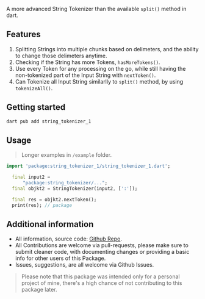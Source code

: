 <!-- 
This README describes the package. If you publish this package to pub.dev,
this README's contents appear on the landing page for your package.

For information about how to write a good package README, see the guide for
[writing package pages](https://dart.dev/guides/libraries/writing-package-pages). 

For general information about developing packages, see the Dart guide for
[creating packages](https://dart.dev/guides/libraries/create-library-packages)
and the Flutter guide for
[developing packages and plugins](https://flutter.dev/developing-packages). 
-->

A more advanced String Tokenizer than the available `split()` method in dart.

## Features

1. Splitting Strings into multiple chunks based on delimeters, and the ability to change those delimeters anytime.
2. Checking if the String has more Tokens, `hasMoreTokens()`.
3. Use every Token for any processing on the go, while still having the non-tokenized part of the Input String with `nextToken()`. 
4. Can Tokenize all Input String similarlly to `split()` method, by using `tokenizeAll()`. 

## Getting started

```bash
dart pub add string_tokenizer_1
```

## Usage

> Longer examples in `/example` folder. 

```dart
import 'package:string_tokenizer_1/string_tokenizer_1.dart';
```
```dart
  final input2 =
      "package:string_tokenizer/...";
  final objkt2 = StringTokenizer(input2, [':']);

  final res = objkt2.nextToken();
  print(res); // package
```
## Additional information
* All information, source code: [Github Repo](https://github.com/Ahmad-Mtr/string_tokenizer).
* All Contributions are welcome via pull-requests, please make sure to submit cleaner code, with documenting changes or providing a basic info for other users of this Package.
* Issues, suggestions, are all welcome via Github Issues.
> Please note that this package was intended only for a personal project of mine, there's a high chance of not contributing to this package later.